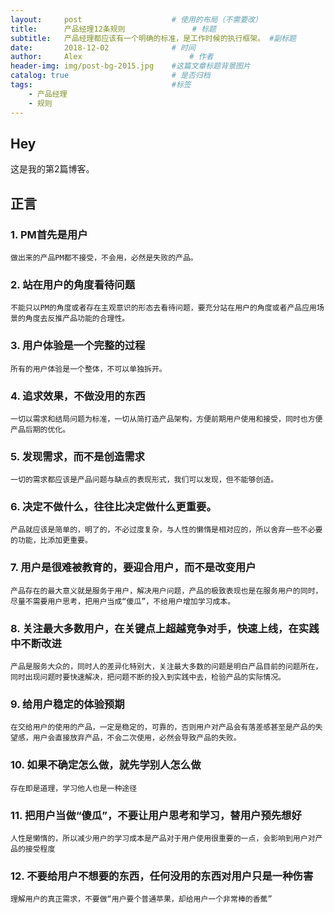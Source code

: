 ```yaml
---
layout:     post   				    # 使用的布局（不需要改）
title:      产品经理12条规则				# 标题 
subtitle:   产品经理都应该有一个明确的标准，是工作时候的执行框架。 #副标题
date:       2018-12-02 				# 时间
author:     Alex 						# 作者
header-img: img/post-bg-2015.jpg 	#这篇文章标题背景图片
catalog: true 						# 是否归档
tags:								#标签
    - 产品经理
    - 规则
---
```


## Hey
这是我的第2篇博客。
## 正言
### 1. PM首先是用户

    做出来的产品PM都不接受，不会用，必然是失败的产品。
    
### 2. 站在用户的角度看待问题

    不能只以PM的角度或者存在主观意识的形态去看待问题，要充分站在用户的角度或者产品应用场景的角度去反推产品功能的合理性。
    
### 3. 用户体验是一个完整的过程

    所有的用户体验是一个整体，不可以单独拆开。
    
### 4. 追求效果，不做没用的东西

    一切以需求和结局问题为标准，一切从简打造产品架构，方便前期用户使用和接受，同时也方便产品后期的优化。
    
### 5. 发现需求，而不是创造需求

    一切的需求都应该是产品问题与缺点的表现形式，我们可以发现，但不能够创造。
    
### 6. 决定不做什么，往往比决定做什么更重要。

    产品就应该是简单的，明了的，不必过度复杂，与人性的懒惰是相对应的，所以舍弃一些不必要的功能，比添加更重要。
    
### 7. 用户是很难被教育的，要迎合用户，而不是改变用户

    产品存在的最大意义就是服务于用户，解决用户问题，产品的极致表现也是在服务用户的同时，尽量不需要用户思考，把用户当成“傻瓜”，不给用户增加学习成本。
    
### 8. 关注最大多数用户，在关键点上超越竞争对手，快速上线，在实践中不断改进

    产品是服务大众的，同时人的差异化特别大，关注最大多数的问题是明白产品目前的问题所在，同时出现问题时要快速解决，把问题不断的投入到实践中去，检验产品的实际情况。
    
### 9. 给用户稳定的体验预期

    在交给用户的使用的产品，一定是稳定的，可靠的，否则用户对产品会有落差感甚至是产品的失望感，用户会直接放弃产品，不会二次使用，必然会导致产品的失败。
    
### 10. 如果不确定怎么做，就先学别人怎么做

    存在即是道理，学习他人也是一种途径
    
### 11. 把用户当做“傻瓜”，不要让用户思考和学习，替用户预先想好

    人性是懒惰的，所以减少用户的学习成本是产品对于用户使用很重要的一点，会影响到用户对产品的接受程度
    
### 12. 不要给用户不想要的东西，任何没用的东西对用户只是一种伤害

    理解用户的真正需求，不要做“用户要个普通苹果，却给用户一个非常棒的香蕉”

   
